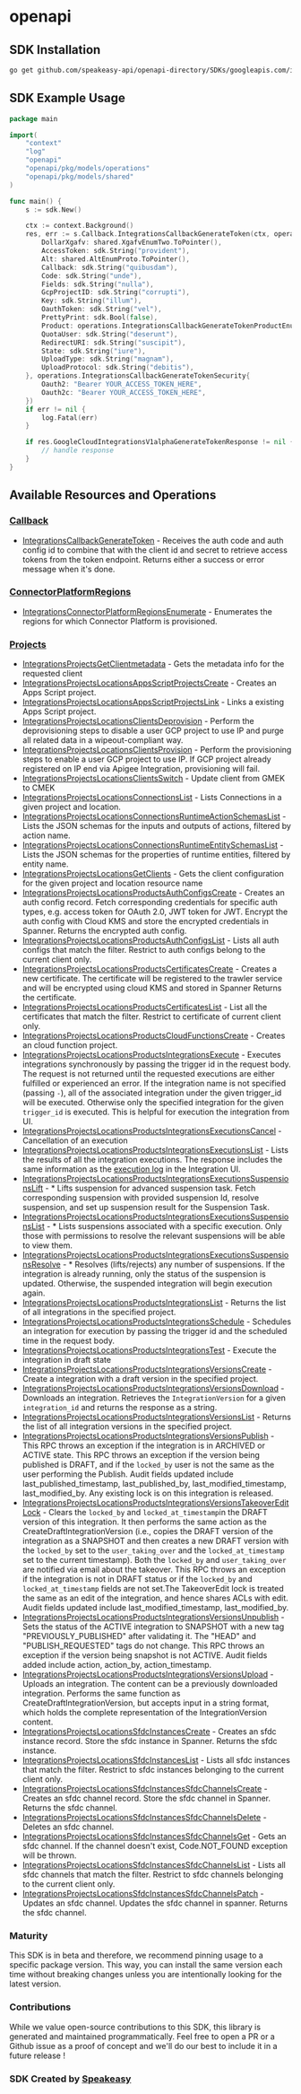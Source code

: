 # openapi

<!-- Start SDK Installation -->
## SDK Installation

```bash
go get github.com/speakeasy-api/openapi-directory/SDKs/googleapis.com/integrations/v1/go
```
<!-- End SDK Installation -->

## SDK Example Usage
<!-- Start SDK Example Usage -->
```go
package main

import(
	"context"
	"log"
	"openapi"
	"openapi/pkg/models/operations"
	"openapi/pkg/models/shared"
)

func main() {
    s := sdk.New()

    ctx := context.Background()
    res, err := s.Callback.IntegrationsCallbackGenerateToken(ctx, operations.IntegrationsCallbackGenerateTokenRequest{
        DollarXgafv: shared.XgafvEnumTwo.ToPointer(),
        AccessToken: sdk.String("provident"),
        Alt: shared.AltEnumProto.ToPointer(),
        Callback: sdk.String("quibusdam"),
        Code: sdk.String("unde"),
        Fields: sdk.String("nulla"),
        GcpProjectID: sdk.String("corrupti"),
        Key: sdk.String("illum"),
        OauthToken: sdk.String("vel"),
        PrettyPrint: sdk.Bool(false),
        Product: operations.IntegrationsCallbackGenerateTokenProductEnumApigee.ToPointer(),
        QuotaUser: sdk.String("deserunt"),
        RedirectURI: sdk.String("suscipit"),
        State: sdk.String("iure"),
        UploadType: sdk.String("magnam"),
        UploadProtocol: sdk.String("debitis"),
    }, operations.IntegrationsCallbackGenerateTokenSecurity{
        Oauth2: "Bearer YOUR_ACCESS_TOKEN_HERE",
        Oauth2c: "Bearer YOUR_ACCESS_TOKEN_HERE",
    })
    if err != nil {
        log.Fatal(err)
    }

    if res.GoogleCloudIntegrationsV1alphaGenerateTokenResponse != nil {
        // handle response
    }
}
```
<!-- End SDK Example Usage -->

<!-- Start SDK Available Operations -->
## Available Resources and Operations


### [Callback](docs/callback/README.md)

* [IntegrationsCallbackGenerateToken](docs/callback/README.md#integrationscallbackgeneratetoken) - Receives the auth code and auth config id to combine that with the client id and secret to retrieve access tokens from the token endpoint. Returns either a success or error message when it's done.

### [ConnectorPlatformRegions](docs/connectorplatformregions/README.md)

* [IntegrationsConnectorPlatformRegionsEnumerate](docs/connectorplatformregions/README.md#integrationsconnectorplatformregionsenumerate) - Enumerates the regions for which Connector Platform is provisioned.

### [Projects](docs/projects/README.md)

* [IntegrationsProjectsGetClientmetadata](docs/projects/README.md#integrationsprojectsgetclientmetadata) - Gets the metadata info for the requested client
* [IntegrationsProjectsLocationsAppsScriptProjectsCreate](docs/projects/README.md#integrationsprojectslocationsappsscriptprojectscreate) - Creates an Apps Script project.
* [IntegrationsProjectsLocationsAppsScriptProjectsLink](docs/projects/README.md#integrationsprojectslocationsappsscriptprojectslink) - Links a existing Apps Script project.
* [IntegrationsProjectsLocationsClientsDeprovision](docs/projects/README.md#integrationsprojectslocationsclientsdeprovision) - Perform the deprovisioning steps to disable a user GCP project to use IP and purge all related data in a wipeout-compliant way.
* [IntegrationsProjectsLocationsClientsProvision](docs/projects/README.md#integrationsprojectslocationsclientsprovision) - Perform the provisioning steps to enable a user GCP project to use IP. If GCP project already registered on IP end via Apigee Integration, provisioning will fail.
* [IntegrationsProjectsLocationsClientsSwitch](docs/projects/README.md#integrationsprojectslocationsclientsswitch) - Update client from GMEK to CMEK
* [IntegrationsProjectsLocationsConnectionsList](docs/projects/README.md#integrationsprojectslocationsconnectionslist) - Lists Connections in a given project and location.
* [IntegrationsProjectsLocationsConnectionsRuntimeActionSchemasList](docs/projects/README.md#integrationsprojectslocationsconnectionsruntimeactionschemaslist) - Lists the JSON schemas for the inputs and outputs of actions, filtered by action name.
* [IntegrationsProjectsLocationsConnectionsRuntimeEntitySchemasList](docs/projects/README.md#integrationsprojectslocationsconnectionsruntimeentityschemaslist) - Lists the JSON schemas for the properties of runtime entities, filtered by entity name.
* [IntegrationsProjectsLocationsGetClients](docs/projects/README.md#integrationsprojectslocationsgetclients) - Gets the client configuration for the given project and location resource name
* [IntegrationsProjectsLocationsProductsAuthConfigsCreate](docs/projects/README.md#integrationsprojectslocationsproductsauthconfigscreate) - Creates an auth config record. Fetch corresponding credentials for specific auth types, e.g. access token for OAuth 2.0, JWT token for JWT. Encrypt the auth config with Cloud KMS and store the encrypted credentials in Spanner. Returns the encrypted auth config.
* [IntegrationsProjectsLocationsProductsAuthConfigsList](docs/projects/README.md#integrationsprojectslocationsproductsauthconfigslist) - Lists all auth configs that match the filter. Restrict to auth configs belong to the current client only.
* [IntegrationsProjectsLocationsProductsCertificatesCreate](docs/projects/README.md#integrationsprojectslocationsproductscertificatescreate) - Creates a new certificate. The certificate will be registered to the trawler service and will be encrypted using cloud KMS and stored in Spanner Returns the certificate.
* [IntegrationsProjectsLocationsProductsCertificatesList](docs/projects/README.md#integrationsprojectslocationsproductscertificateslist) - List all the certificates that match the filter. Restrict to certificate of current client only.
* [IntegrationsProjectsLocationsProductsCloudFunctionsCreate](docs/projects/README.md#integrationsprojectslocationsproductscloudfunctionscreate) - Creates an cloud function project.
* [IntegrationsProjectsLocationsProductsIntegrationsExecute](docs/projects/README.md#integrationsprojectslocationsproductsintegrationsexecute) - Executes integrations synchronously by passing the trigger id in the request body. The request is not returned until the requested executions are either fulfilled or experienced an error. If the integration name is not specified (passing `-`), all of the associated integration under the given trigger_id will be executed. Otherwise only the specified integration for the given `trigger_id` is executed. This is helpful for execution the integration from UI.
* [IntegrationsProjectsLocationsProductsIntegrationsExecutionsCancel](docs/projects/README.md#integrationsprojectslocationsproductsintegrationsexecutionscancel) - Cancellation of an execution
* [IntegrationsProjectsLocationsProductsIntegrationsExecutionsList](docs/projects/README.md#integrationsprojectslocationsproductsintegrationsexecutionslist) - Lists the results of all the integration executions. The response includes the same information as the [execution log](https://cloud.google.com/application-integration/docs/viewing-logs) in the Integration UI.
* [IntegrationsProjectsLocationsProductsIntegrationsExecutionsSuspensionsLift](docs/projects/README.md#integrationsprojectslocationsproductsintegrationsexecutionssuspensionslift) - * Lifts suspension for advanced suspension task. Fetch corresponding suspension with provided suspension Id, resolve suspension, and set up suspension result for the Suspension Task.
* [IntegrationsProjectsLocationsProductsIntegrationsExecutionsSuspensionsList](docs/projects/README.md#integrationsprojectslocationsproductsintegrationsexecutionssuspensionslist) - * Lists suspensions associated with a specific execution. Only those with permissions to resolve the relevant suspensions will be able to view them.
* [IntegrationsProjectsLocationsProductsIntegrationsExecutionsSuspensionsResolve](docs/projects/README.md#integrationsprojectslocationsproductsintegrationsexecutionssuspensionsresolve) - * Resolves (lifts/rejects) any number of suspensions. If the integration is already running, only the status of the suspension is updated. Otherwise, the suspended integration will begin execution again.
* [IntegrationsProjectsLocationsProductsIntegrationsList](docs/projects/README.md#integrationsprojectslocationsproductsintegrationslist) - Returns the list of all integrations in the specified project.
* [IntegrationsProjectsLocationsProductsIntegrationsSchedule](docs/projects/README.md#integrationsprojectslocationsproductsintegrationsschedule) - Schedules an integration for execution by passing the trigger id and the scheduled time in the request body.
* [IntegrationsProjectsLocationsProductsIntegrationsTest](docs/projects/README.md#integrationsprojectslocationsproductsintegrationstest) - Execute the integration in draft state
* [IntegrationsProjectsLocationsProductsIntegrationsVersionsCreate](docs/projects/README.md#integrationsprojectslocationsproductsintegrationsversionscreate) - Create a integration with a draft version in the specified project.
* [IntegrationsProjectsLocationsProductsIntegrationsVersionsDownload](docs/projects/README.md#integrationsprojectslocationsproductsintegrationsversionsdownload) - Downloads an integration. Retrieves the `IntegrationVersion` for a given `integration_id` and returns the response as a string.
* [IntegrationsProjectsLocationsProductsIntegrationsVersionsList](docs/projects/README.md#integrationsprojectslocationsproductsintegrationsversionslist) - Returns the list of all integration versions in the specified project.
* [IntegrationsProjectsLocationsProductsIntegrationsVersionsPublish](docs/projects/README.md#integrationsprojectslocationsproductsintegrationsversionspublish) - This RPC throws an exception if the integration is in ARCHIVED or ACTIVE state. This RPC throws an exception if the version being published is DRAFT, and if the `locked_by` user is not the same as the user performing the Publish. Audit fields updated include last_published_timestamp, last_published_by, last_modified_timestamp, last_modified_by. Any existing lock is on this integration is released.
* [IntegrationsProjectsLocationsProductsIntegrationsVersionsTakeoverEditLock](docs/projects/README.md#integrationsprojectslocationsproductsintegrationsversionstakeovereditlock) - Clears the `locked_by` and `locked_at_timestamp`in the DRAFT version of this integration. It then performs the same action as the CreateDraftIntegrationVersion (i.e., copies the DRAFT version of the integration as a SNAPSHOT and then creates a new DRAFT version with the `locked_by` set to the `user_taking_over` and the `locked_at_timestamp` set to the current timestamp). Both the `locked_by` and `user_taking_over` are notified via email about the takeover. This RPC throws an exception if the integration is not in DRAFT status or if the `locked_by` and `locked_at_timestamp` fields are not set.The TakeoverEdit lock is treated the same as an edit of the integration, and hence shares ACLs with edit. Audit fields updated include last_modified_timestamp, last_modified_by.
* [IntegrationsProjectsLocationsProductsIntegrationsVersionsUnpublish](docs/projects/README.md#integrationsprojectslocationsproductsintegrationsversionsunpublish) - Sets the status of the ACTIVE integration to SNAPSHOT with a new tag "PREVIOUSLY_PUBLISHED" after validating it. The "HEAD" and "PUBLISH_REQUESTED" tags do not change. This RPC throws an exception if the version being snapshot is not ACTIVE. Audit fields added include action, action_by, action_timestamp.
* [IntegrationsProjectsLocationsProductsIntegrationsVersionsUpload](docs/projects/README.md#integrationsprojectslocationsproductsintegrationsversionsupload) - Uploads an integration. The content can be a previously downloaded integration. Performs the same function as CreateDraftIntegrationVersion, but accepts input in a string format, which holds the complete representation of the IntegrationVersion content.
* [IntegrationsProjectsLocationsSfdcInstancesCreate](docs/projects/README.md#integrationsprojectslocationssfdcinstancescreate) - Creates an sfdc instance record. Store the sfdc instance in Spanner. Returns the sfdc instance.
* [IntegrationsProjectsLocationsSfdcInstancesList](docs/projects/README.md#integrationsprojectslocationssfdcinstanceslist) - Lists all sfdc instances that match the filter. Restrict to sfdc instances belonging to the current client only.
* [IntegrationsProjectsLocationsSfdcInstancesSfdcChannelsCreate](docs/projects/README.md#integrationsprojectslocationssfdcinstancessfdcchannelscreate) - Creates an sfdc channel record. Store the sfdc channel in Spanner. Returns the sfdc channel.
* [IntegrationsProjectsLocationsSfdcInstancesSfdcChannelsDelete](docs/projects/README.md#integrationsprojectslocationssfdcinstancessfdcchannelsdelete) - Deletes an sfdc channel.
* [IntegrationsProjectsLocationsSfdcInstancesSfdcChannelsGet](docs/projects/README.md#integrationsprojectslocationssfdcinstancessfdcchannelsget) - Gets an sfdc channel. If the channel doesn't exist, Code.NOT_FOUND exception will be thrown.
* [IntegrationsProjectsLocationsSfdcInstancesSfdcChannelsList](docs/projects/README.md#integrationsprojectslocationssfdcinstancessfdcchannelslist) - Lists all sfdc channels that match the filter. Restrict to sfdc channels belonging to the current client only.
* [IntegrationsProjectsLocationsSfdcInstancesSfdcChannelsPatch](docs/projects/README.md#integrationsprojectslocationssfdcinstancessfdcchannelspatch) - Updates an sfdc channel. Updates the sfdc channel in spanner. Returns the sfdc channel.
<!-- End SDK Available Operations -->

### Maturity

This SDK is in beta and therefore, we recommend pinning usage to a specific package version.
This way, you can install the same version each time without breaking changes unless you are intentionally
looking for the latest version.

### Contributions

While we value open-source contributions to this SDK, this library is generated and maintained programmatically.
Feel free to open a PR or a Github issue as a proof of concept and we'll do our best to include it in a future release !

### SDK Created by [Speakeasy](https://docs.speakeasyapi.dev/docs/using-speakeasy/client-sdks)
